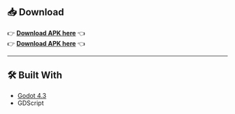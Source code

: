 
<!--
## 📸 Screenshot
![Gameplay Screenshot](./img/test.png)  

-->
## 📥 Download

👉 **[Download APK here](https://github.com/Divya-Darshan/house-sim/raw/refs/heads/main/apk/app.apk)** 👈  
👉 **[Download APK here](https://github.com/Divya-Darshan/house-sim/raw/refs/heads/main/fin/app.exe)** 👈  


---

## 🛠️ Built With
- [Godot 4.3](https://godotengine.org/)  
- GDScript  
